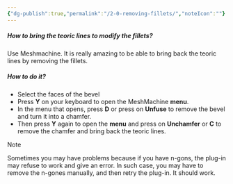 ```yaml
---
{"dg-publish":true,"permalink":"/2-0-removing-fillets/","noteIcon":""}
---
```


##### How to bring the teoric lines to modify the fillets?
Use Meshmachine. It is really amazing to be able to bring back the teoric lines by removing the fillets.

##### How to do it? 
- Select the faces of the bevel
- Press **Y** on your keyboard to open the MeshMachine **menu**.
- In the menu that opens, press **D** or press on **Unfuse** to remove the bevel and turn it into a chamfer.
- Then press **Y** again to open the **menu** and press on **Unchamfer** or **C** to remove the chamfer and bring back the teoric lines.

>[!note]
>Sometimes you may have problems because if you have n-gons, the plug-in may refuse to work and give an error. In such case, you may have to remove the n-gones manually, and then retry the plug-in. It should work.